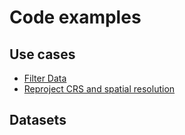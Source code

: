 # Code examples

## Use cases

- [Filter Data](filter-data)
- [Reproject CRS and spatial resolution](reproject-dataset)

## Datasets

